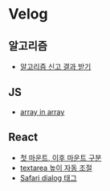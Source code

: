 # Velog

## 알고리즘
- [알고리즘 신고 결과 받기](https://velog.io/@jaegyeongkim/알고리즘-신고-결과-받기](https://velog.io/@jaegyeongkim/%EC%95%8C%EA%B3%A0%EB%A6%AC%EC%A6%98-%EC%8B%A0%EA%B3%A0-%EA%B2%B0%EA%B3%BC-%EB%B0%9B%EA%B8%B0))

## JS
- [array in array](https://velog.io/@jaegyeongkim/JS-array-in-array)

## React
- [첫 마운트, 이후 마운트 구분](https://velog.io/@jaegyeongkim/%EC%B2%AB-%EB%A7%88%EC%9A%B4%ED%8A%B8-%EC%9D%B4%ED%9B%84-%EB%A7%88%EC%9A%B4%ED%8A%B8-%EA%B5%AC%EB%B6%84)
- [textarea 높이 자동 조절](https://velog.io/@jaegyeongkim/textarea-%EB%86%92%EC%9D%B4-%EC%9E%90%EB%8F%99-%EC%A1%B0%EC%A0%88)
- [Safari dialog 태그](https://velog.io/@jaegyeongkim/Safari-dialog-%ED%83%9C%EA%B7%B8-%EC%95%88-%EB%A8%B9%EB%8A%94%EB%8B%A4)
